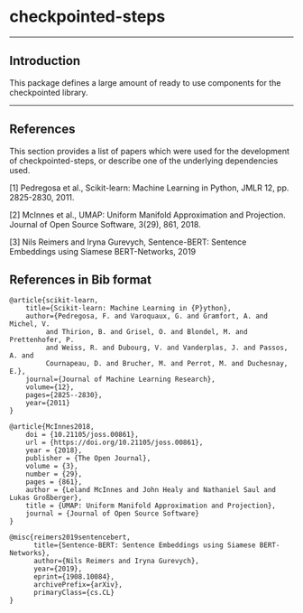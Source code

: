 # checkpointed-steps 

---

## Introduction

This package defines a large amount of ready to use components
for the checkpointed library.

---

## References

This section provides a list of papers which were used for the
development of checkpointed-steps, or describe one of the 
underlying dependencies used.

[1] Pedregosa et al., Scikit-learn: Machine Learning in Python, JMLR 12, pp. 2825-2830, 2011.

[2] McInnes et al.,  UMAP: Uniform Manifold Approximation and Projection. Journal of Open Source Software, 3(29), 861, 2018.

[3] Nils Reimers and Iryna Gurevych, Sentence-BERT: Sentence Embeddings using Siamese BERT-Networks, 2019

## References in Bib format
``` 
@article{scikit-learn,
    title={Scikit-learn: Machine Learning in {P}ython},
    author={Pedregosa, F. and Varoquaux, G. and Gramfort, A. and Michel, V.
         and Thirion, B. and Grisel, O. and Blondel, M. and Prettenhofer, P.
         and Weiss, R. and Dubourg, V. and Vanderplas, J. and Passos, A. and
         Cournapeau, D. and Brucher, M. and Perrot, M. and Duchesnay, E.},
    journal={Journal of Machine Learning Research},
    volume={12},
    pages={2825--2830},
    year={2011}
}
```

```
@article{McInnes2018, 
    doi = {10.21105/joss.00861}, 
    url = {https://doi.org/10.21105/joss.00861}, 
    year = {2018}, 
    publisher = {The Open Journal}, 
    volume = {3}, 
    number = {29}, 
    pages = {861}, 
    author = {Leland McInnes and John Healy and Nathaniel Saul and Lukas Großberger}, 
    title = {UMAP: Uniform Manifold Approximation and Projection}, 
    journal = {Journal of Open Source Software}
} 
```

```
@misc{reimers2019sentencebert,
      title={Sentence-BERT: Sentence Embeddings using Siamese BERT-Networks}, 
      author={Nils Reimers and Iryna Gurevych},
      year={2019},
      eprint={1908.10084},
      archivePrefix={arXiv},
      primaryClass={cs.CL}
}
```
